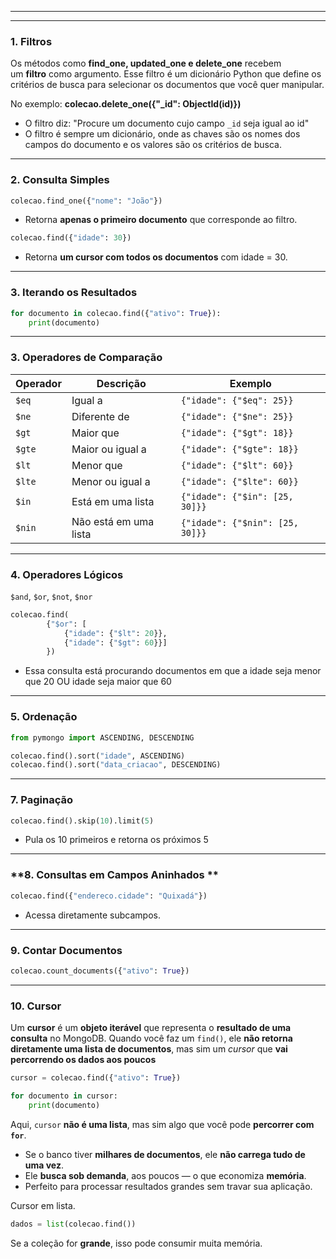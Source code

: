 
---


---
### **1. Filtros**

Os métodos como **find_one, updated_one e delete_one** recebem um **filtro** como argumento. Esse filtro é um dicionário Python que define os critérios de busca para selecionar os documentos que você quer manipular.

No exemplo: **colecao.delete_one({"_id": ObjectId(id)})**

- O filtro diz:  "Procure um documento cujo campo `_id` seja igual ao id"
- O filtro é sempre um dicionário, onde as chaves são os nomes dos campos do documento e os valores são os critérios de busca.

---

### **2. Consulta Simples**
```python
colecao.find_one({"nome": "João"})
```
- Retorna **apenas o primeiro documento** que corresponde ao filtro.

```python
colecao.find({"idade": 30})
```
- Retorna **um cursor com todos os documentos** com idade = 30.

---
### **3. Iterando os Resultados**
```python
for documento in colecao.find({"ativo": True}):
    print(documento)
```

---
###  **3. Operadores de Comparação**

| Operador | Descrição             | Exemplo                         |
| -------- | --------------------- | ------------------------------- |
| `$eq`    | Igual a               | `{"idade": {"$eq": 25}}`        |
| `$ne`    | Diferente de          | `{"idade": {"$ne": 25}}`        |
| `$gt`    | Maior que             | `{"idade": {"$gt": 18}}`        |
| `$gte`   | Maior ou igual a      | `{"idade": {"$gte": 18}}`       |
| `$lt`    | Menor que             | `{"idade": {"$lt": 60}}`        |
| `$lte`   | Menor ou igual a      | `{"idade": {"$lte": 60}}`       |
| `$in`    | Está em uma lista     | `{"idade": {"$in": [25, 30]}}`  |
| `$nin`   | Não está em uma lista | `{"idade": {"$nin": [25, 30]}}` |

---
### **4. Operadores Lógicos**

`$and`, `$or`, `$not`, `$nor`

```python
colecao.find(
		{"$or": [
			{"idade": {"$lt": 20}},
			{"idade": {"$gt": 60}}]
		})
```
- Essa consulta está procurando documentos em que a idade seja menor que 20 OU idade seja maior que 60

---
### **5. Ordenação**
```python
from pymongo import ASCENDING, DESCENDING

colecao.find().sort("idade", ASCENDING)
colecao.find().sort("data_criacao", DESCENDING)
```

---
### **7. Paginação**

```python
colecao.find().skip(10).limit(5)
```
- Pula os 10 primeiros e retorna os próximos 5

---
### **8. Consultas em Campos Aninhados **
```python
colecao.find({"endereco.cidade": "Quixadá"})
```
- Acessa diretamente subcampos.

---
### **9. Contar Documentos**
```python
colecao.count_documents({"ativo": True})
```

---
### **10. Cursor**

Um **cursor** é um **objeto iterável** que representa o **resultado de uma consulta** no MongoDB. Quando você faz um `find()`, ele **não retorna diretamente uma lista de documentos**, mas sim um _cursor_ que **vai percorrendo os dados aos poucos**

```python
cursor = colecao.find({"ativo": True})

for documento in cursor:
    print(documento)
```

Aqui, `cursor` **não é uma lista**, mas sim algo que você pode **percorrer com `for`**.

- Se o banco tiver **milhares de documentos**, ele **não carrega tudo de uma vez**.
- Ele **busca sob demanda**, aos poucos — o que economiza **memória**.
- Perfeito para processar resultados grandes sem travar sua aplicação.

Cursor em lista.

```python
dados = list(colecao.find())
```

Se a coleção for **grande**, isso pode consumir muita memória.

